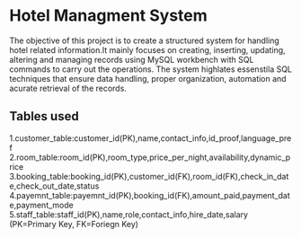 # Hotel Managment System
The objective of this project is to create a structured system for handling hotel related information.It mainly focuses on creating, inserting, updating, altering and managing records using MySQL workbench with SQL commands to carry out the operations.
The system highlates essenstila SQL techniques that ensure data handling, proper organization, automation and acurate retrieval of the records.

## Tables used
1.customer_table:customer_id(PK),name,contact_info,id_proof,language_pref
2.room_table:room_id(PK),room_type,price_per_night,availability,dynamic_price
3.booking_table:booking_id(PK),customer_id(FK),room_id(FK),check_in_date,check_out_date,status
4.payemnt_table:payemnt_id(PK),booking_id(FK),amount_paid,payment_date,payment_mode
5.staff_table:staff_id(PK),name,role,contact_info,hire_date,salary
(PK=Primary Key, FK=Foriegn Key)




